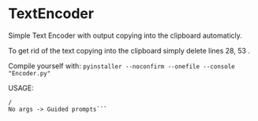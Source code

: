 # TextEncoder
Simple Text Encoder with output copying into the clipboard automaticly.

To get rid of the text copying into the clipboard simply delete lines 28, 53 .

Compile yourself with: ```pyinstaller --noconfirm --onefile --console  "Encoder.py"```



USAGE: 
```[Mode e/d] [Text] [Passworld]
/
No args -> Guided prompts```

